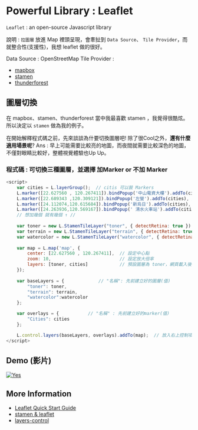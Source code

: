 # Powerful Library : Leaflet

`Leaflet` : an open-source Javascript library

說明 : `拉圖層` 放進 Map 裡頭呈現，會牽扯到 `Data Source`、 `Tile Provider`，而就整合性(支援性)，我想 leaflet 做的很好。

Data Source : OpenStreetMap
Tile Provider : 
* [mapbox](https://www.mapbox.com/) 
* [stamen](https://stamen.com/)
* [thunderforest](https://www.thunderforest.com/)

## 圖層切換
在 mapbox、stamen、thunderforest 當中我最喜歡 stamen ，我覺得很酷炫。
所以決定以 `stamen` 做為我的例子。

在開始解釋程式碼之前，先來談談為什要切換圖層吧! 除了很Cool之外，__還有什麼適用場景呢__?
Ans : 早上可能需要比較亮的地圖，而夜間就需要比較深色的地圖，不僅對眼睛比較好，整體視覺體驗也Up Up。
### 程式碼 : 可切換三種圖層，並選擇 加Marker or 不加 Marker
```javascript
<script>
	var cities = L.layerGroup();  // citis 可以裝 Markers 
	L.marker([22.627560 , 120.267411]).bindPopup('中山電資大樓').addTo(cities), // 加入第一個
	L.marker([22.689343 ,120.309121]).bindPopup('左營').addTo(cities), // 加入第二個 
	L.marker([24.112074,120.615684]).bindPopup('新烏日').addTo(cities), // 加入第三個
	L.marker([24.263936,120.569167]).bindPopup(' 清水火車站').addTo(cities); // 加入第四個
	// 想加幾個 就有幾個 ↑ // 
	
    var toner = new L.StamenTileLayer("toner", { detectRetina: true }) // 建立第一種圖層
    var terrain = new L.StamenTileLayer("terrain", { detectRetina: true }) //  建立第二種圖層
    var watercolor = new L.StamenTileLayer("watercolor", { detectRetina: true }) //  建立第三種圖層
                        
	var map = L.map('map', {
		center: [22.627560 , 120.267411],  // 設定中心點
		zoom: 10,                          // 設定放大倍率 
		layers: [toner, cities]            // 預設圖層為 toner，網頁載入後 可看到 toner 圖層和前面加的4個地點 
	});
 
    var baseLayers = {             // "名稱": 先前建立好的圖層(值) 
        "toner": toner,
        "terrain": terrain,
        "watercolor":watercolor
    };

	var overlays = {           // "名稱" : 先前建立好的marker(值)
		"Cities": cities       
	};

	L.control.layers(baseLayers, overlays).addTo(map);  // 放入右上控制項裡
</script>
```
## Demo (影片)
[![Yes](https://img.youtube.com/vi/p7qhcdmzbIA/0.jpg)](https://www.youtube.com/watch?v=p7qhcdmzbIA)
## More Information
* [Leaflet Quick Start Guide](https://leafletjs.com/examples/quick-start/)
* [stamen & leaflet](http://maps.stamen.com/#terrain/12/37.7706/-122.3782)
* [layers-control](https://leafletjs.com/examples/layers-control/)
